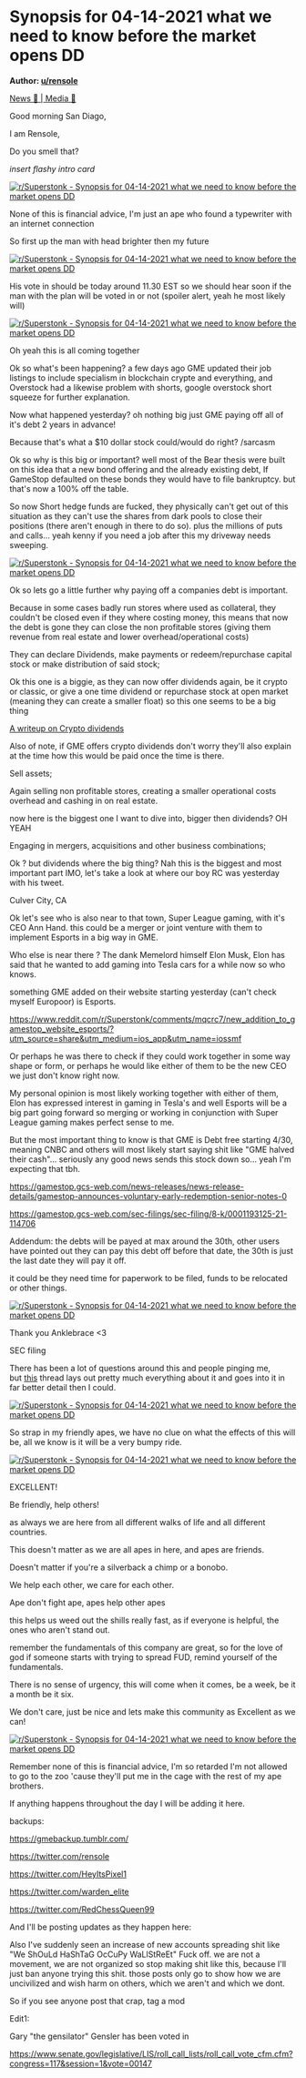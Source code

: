 Synopsis for 04-14-2021 what we need to know before the market opens DD
=======================================================================

**Author: [u/rensole](https://www.reddit.com/user/rensole/)**

[News 📰 | Media 📱](https://www.reddit.com/r/Superstonk/search?q=flair_name%3A%22News%20%F0%9F%93%B0%20%7C%20Media%20%F0%9F%93%B1%22&restrict_sr=1)

Good morning San Diago,

I am Rensole,

Do you smell that?

*insert flashy intro card*

[![r/Superstonk - Synopsis for 04-14-2021 what we need to know before the market opens DD](https://preview.redd.it/58h601d9o3t61.png?width=680&format=png&auto=webp&s=6c72adcd8ba59c6ba603adb7bf0a0023f10c18fb)](https://preview.redd.it/58h601d9o3t61.png?width=680&format=png&auto=webp&s=6c72adcd8ba59c6ba603adb7bf0a0023f10c18fb)

None of this is financial advice, I'm just an ape who found a typewriter with an internet connection

So first up the man with head brighter then my future

[![r/Superstonk - Synopsis for 04-14-2021 what we need to know before the market opens DD](https://preview.redd.it/g0cmygpdo3t61.png?width=960&format=png&auto=webp&s=ba3a11a86061957dd549bc3a7e2cf8395e390f07)](https://preview.redd.it/g0cmygpdo3t61.png?width=960&format=png&auto=webp&s=ba3a11a86061957dd549bc3a7e2cf8395e390f07)

His vote in should be today around 11.30 EST so we should hear soon if the man with the plan will be voted in or not (spoiler alert, yeah he most likely will)

[![r/Superstonk - Synopsis for 04-14-2021 what we need to know before the market opens DD](https://preview.redd.it/avt04itqo3t61.png?width=1877&format=png&auto=webp&s=fd2b2a9d463dc08aa876fb8a82271c941e875f15)](https://preview.redd.it/avt04itqo3t61.png?width=1877&format=png&auto=webp&s=fd2b2a9d463dc08aa876fb8a82271c941e875f15)

Oh yeah this is all coming together

Ok so what's been happening? a few days ago GME updated their job listings to include specialism in blockchain crypte and everything, and Overstock had a likewise problem with shorts, google overstock short squeeze for further explanation.

Now what happened yesterday? oh nothing big just GME paying off all of it's debt 2 years in advance!

Because that's what a $10 dollar stock could/would do right? /sarcasm

Ok so why is this big or important? well most of the Bear thesis were built on this idea that a new bond offering and the already existing debt, If GameStop defaulted on these bonds they would have to file bankruptcy. but that's now a 100% off the table.

So now Short hedge funds are fucked, they physically can't get out of this situation as they can't use the shares from dark pools to close their positions (there aren't enough in there to do so). plus the millions of puts and calls... yeah kenny if you need a job after this my driveway needs sweeping.

[![r/Superstonk - Synopsis for 04-14-2021 what we need to know before the market opens DD](https://preview.redd.it/6ibornqdq3t61.png?width=1012&format=png&auto=webp&s=277773b59cde57257147f9275861b95864e94d3b)](https://preview.redd.it/6ibornqdq3t61.png?width=1012&format=png&auto=webp&s=277773b59cde57257147f9275861b95864e94d3b)

Ok so lets go a little further why paying off a companies debt is important.

Because in some cases badly run stores where used as collateral, they couldn't be closed even if they where costing money, this means that now the debt is gone they can close the non profitable stores (giving them revenue from real estate and lower overhead/operational costs)

They can declare Dividends, make payments or redeem/repurchase capital stock or make distribution of said stock;

Ok this one is a biggie, as they can now offer dividends again, be it crypto or classic, or give a one time dividend or repurchase stock at open market (meaning they can create a smaller float) so this one seems to be a big thing

[A writeup on Crypto dividends](https://www.reddit.com/r/Superstonk/comments/mq82ha/gamecoin_special_dividend_in_crypto_request/?utm_source=share&utm_medium=ios_app&utm_name=iossmf)

Also of note, if GME offers crypto dividends don't worry they'll also explain at the time how this would be paid once the time is there.

Sell assets;

Again selling non profitable stores, creating a smaller operational costs overhead and cashing in on real estate.

now here is the biggest one I want to dive into, bigger then dividends? OH YEAH

Engaging in mergers, acquisitions and other business combinations;

Ok ? but dividends where the big thing? Nah this is the biggest and most important part IMO, let's take a look at where our boy RC was yesterday with his tweet.

Culver City, CA

Ok let's see who is also near to that town, Super League gaming, with it's CEO Ann Hand. this could be a merger or joint venture with them to implement Esports in a big way in GME.

Who else is near there ? The dank Memelord himself Elon Musk, Elon has said that he wanted to add gaming into Tesla cars for a while now so who knows.

something GME added on their website starting yesterday (can't check myself Europoor) is Esports.

<https://www.reddit.com/r/Superstonk/comments/mqcrc7/new_addition_to_gamestop_website_esports/?utm_source=share&utm_medium=ios_app&utm_name=iossmf>

Or perhaps he was there to check if they could work together in some way shape or form, or perhaps he would like either of them to be the new CEO we just don't know right now.

My personal opinion is most likely working together with either of them, Elon has expressed interest in gaming in Tesla's and well Esports will be a big part going forward so merging or working in conjunction with Super League gaming makes perfect sense to me.

But the most important thing to know is that GME is Debt free starting 4/30, meaning CNBC and others will most likely start saying shit like "GME halved their cash"... seriously any good news sends this stock down so... yeah I'm expecting that tbh.

<https://gamestop.gcs-web.com/news-releases/news-release-details/gamestop-announces-voluntary-early-redemption-senior-notes-0>

<https://gamestop.gcs-web.com/sec-filings/sec-filing/8-k/0001193125-21-114706>

Addendum: the debts will be payed at max around the 30th, other users have pointed out they can pay this debt off before that date, the 30th is just the last date they will pay it off.

it could be they need time for paperwork to be filed, funds to be relocated or other things.

[![r/Superstonk - Synopsis for 04-14-2021 what we need to know before the market opens DD](https://preview.redd.it/uqzx20y2t3t61.png?width=917&format=png&auto=webp&s=9e27dc35bf9b5b85ee63de27046f5c27b2680399)](https://preview.redd.it/uqzx20y2t3t61.png?width=917&format=png&auto=webp&s=9e27dc35bf9b5b85ee63de27046f5c27b2680399)

Thank you Anklebrace <3

SEC filing

There has been a lot of questions around this and people pinging me, but [this](https://www.reddit.com/r/Superstonk/comments/mq4gfi/sec_filing_merger_with_brokarage_detailing/?utm_source=share&utm_medium=ios_app&utm_name=iossmf) thread lays out pretty much everything about it and goes into it in far better detail then I could.

[![r/Superstonk - Synopsis for 04-14-2021 what we need to know before the market opens DD](https://preview.redd.it/fifh84c3u3t61.png?width=640&format=png&auto=webp&s=ea86227171087dd62a5045d1b401628ec2f8dcee)](https://preview.redd.it/fifh84c3u3t61.png?width=640&format=png&auto=webp&s=ea86227171087dd62a5045d1b401628ec2f8dcee)

So strap in my friendly apes, we have no clue on what the effects of this will be, all we know is it will be a very bumpy ride.

[![r/Superstonk - Synopsis for 04-14-2021 what we need to know before the market opens DD](https://preview.redd.it/9o2uy0o5v3t61.png?width=554&format=png&auto=webp&s=1e249f7df9aaa28af19a6b2d7a00fd9b4088112a)](https://preview.redd.it/9o2uy0o5v3t61.png?width=554&format=png&auto=webp&s=1e249f7df9aaa28af19a6b2d7a00fd9b4088112a)

EXCELLENT!

Be friendly, help others!

as always we are here from all different walks of life and all different countries.

This doesn't matter as we are all apes in here, and apes are friends.

Doesn't matter if you're a silverback a chimp or a bonobo.

We help each other, we care for each other.

Ape don't fight ape, apes help other apes

this helps us weed out the shills really fast, as if everyone is helpful, the ones who aren't stand out.

remember the fundamentals of this company are great, so for the love of god if someone starts with trying to spread FUD, remind yourself of the fundamentals.

There is no sense of urgency, this will come when it comes, be a week, be it a month be it six.

We don't care, just be nice and lets make this community as Excellent as we can!

[![r/Superstonk - Synopsis for 04-14-2021 what we need to know before the market opens DD](https://preview.redd.it/cf2xuhw8v3t61.png?width=400&format=png&auto=webp&s=973b58b9e6ae9477c7d2afae4d644706977418b3)](https://preview.redd.it/cf2xuhw8v3t61.png?width=400&format=png&auto=webp&s=973b58b9e6ae9477c7d2afae4d644706977418b3)

Remember none of this is financial advice, I'm so retarded I'm not allowed to go to the zoo 'cause they'll put me in the cage with the rest of my ape brothers.

If anything happens throughout the day I will be adding it here.

backups:

<https://gmebackup.tumblr.com/>

<https://twitter.com/rensole>

<https://twitter.com/HeyItsPixel1>

<https://twitter.com/warden_elite>

<https://twitter.com/RedChessQueen99>

And I'll be posting updates as they happen here:

Also I've suddenly seen an increase of new accounts spreading shit like "We ShOuLd HaShTaG OcCuPy WaLlStReEt" Fuck off. we are not a movement, we are not organized so stop making shit like this, because I'll just ban anyone trying this shit. those posts only go to show how we are uncivilized and wish harm on others, which we aren't and which we dont.

So if you see anyone post that crap, tag a mod

Edit1:

Gary "the gensilator" Gensler has been voted in

<https://www.senate.gov/legislative/LIS/roll_call_lists/roll_call_vote_cfm.cfm?congress=117&session=1&vote=00147>
